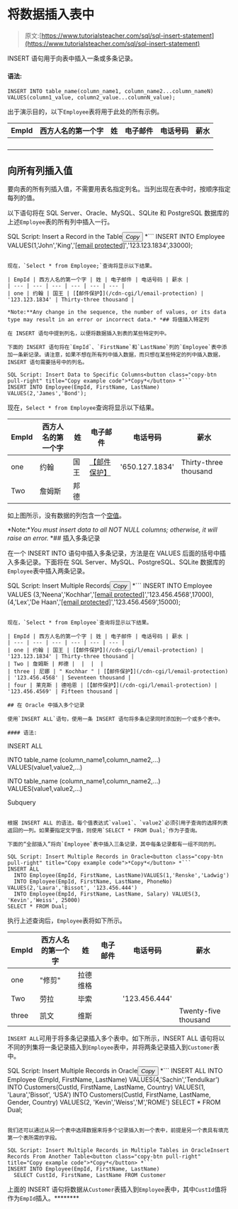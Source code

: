 # 将数据插入表中

> 原文:[https://www.tutorialsteacher.com/sql/sql-insert-statement](https://www.tutorialsteacher.com/sql/sql-insert-statement)

INSERT 语句用于向表中插入一条或多条记录。

#### 语法:

```
INSERT INTO table_name(column_name1, column_name2...column_nameN) 
VALUES(column1_value, column2_value...columnN_value); 
```

出于演示目的，以下`Employee`表将用于此处的所有示例。

| EmpId | 西方人名的第一个字 | 姓 | 电子邮件 | 电话号码 | 薪水 |
| --- | --- | --- | --- | --- | --- |
|   |   |   |   |   |   |

## 向所有列插入值

要向表的所有列插入值，不需要用表名指定列名。当列出现在表中时，按顺序指定每列的值。

以下语句将在 SQL Server、Oracle、MySQL、SQLite 和 PostgreSQL 数据库的上述`Employee`表的所有列中插入一行。

SQL Script: Insert a Record in the Table<button class="copy-btn pull-right" title="Copy example code">*Copy*</button> *```
INSERT INTO Employee
VALUES(1,'John','King','[[email protected]](/cdn-cgi/l/email-protection)','123.123.1834',33000); 
```

现在，`Select * from Employee;`查询将显示以下结果。

| EmpId | 西方人名的第一个字 | 姓 | 电子邮件 | 电话号码 | 薪水 |
| --- | --- | --- | --- | --- | --- |
| one | 约翰 | 国王 | [【邮件保护】](/cdn-cgi/l/email-protection) | '123.123.1834' | Thirty-three thousand |

*Note:**Any change in the sequence, the number of values, or its data type may result in an error or incorrect data.* *## 将值插入特定列

在 INSERT 语句中提到列名，以便将数据插入到表的某些特定列中。

下面的 INSERT 语句将在`EmpId`、`FirstName`和`LastName`列的`Employee`表中添加一条新记录。请注意，如果不想在所有列中插入数据，而只想在某些特定的列中插入数据，INSERT 语句需要括号中的列名。

SQL Script: Insert Data to Specific Columns<button class="copy-btn pull-right" title="Copy example code">*Copy*</button> *```
INSERT INTO Employee(EmpId, FirstName, LastName)
VALUES(2,'James','Bond'); 
```

现在，`Select * from Employee`查询将显示以下结果。

| EmpId | 西方人名的第一个字 | 姓 | 电子邮件 | 电话号码 | 薪水 |
| --- | --- | --- | --- | --- | --- |
| one | 约翰 | 国王 | [【邮件保护】](/cdn-cgi/l/email-protection) | '650.127.1834' | Thirty-three thousand |
| Two | 詹姆斯 | 邦德 |  |  |  |

如上图所示，没有数据的列包含一个[空值](/sql/sql-null-value "NULL Value")。

*Note:**You must insert data to all NOT NULL columns; otherwise, it will raise an error.* *## 插入多条记录

在一个 INSERT INTO 语句中插入多条记录，方法是在 VALUES 后面的括号中插入多条记录。下面将在 SQL Server、MySQL、PostgreSQL、SQLite 数据库的`Employee`表中插入两条记录。

SQL Script: Insert Multiple Records<button class="copy-btn pull-right" title="Copy example code">*Copy*</button> *```
INSERT INTO Employee 
VALUES 
(3,'Neena','Kochhar','[[email protected]](/cdn-cgi/l/email-protection)','123.456.4568',17000),
(4,'Lex','De Haan','[[email protected]](/cdn-cgi/l/email-protection)','123.456.4569',15000); 
```

现在，`Select * from Employee`查询将显示以下结果。

| EmpId | 西方人名的第一个字 | 姓 | 电子邮件 | 电话号码 | 薪水 |
| --- | --- | --- | --- | --- | --- |
| one | 约翰 | 国王 | [【邮件保护】](/cdn-cgi/l/email-protection) | '123.123.1834' | Thirty-three thousand |
| Two | 詹姆斯 | 邦德 |  |  |  |
| three | 尼娜 | " Kochhar " | [【邮件保护】](/cdn-cgi/l/email-protection) | '123.456.4568' | Seventeen thousand |
| four | 莱克斯 | 德哈恩 | [【邮件保护】](/cdn-cgi/l/email-protection) | '123.456.4569' | Fifteen thousand |

## 在 Oracle 中插入多个记录

使用`INSERT ALL`语句，使用一条 INSERT 语句将多条记录同时添加到一个或多个表中。

#### 语法:

```
INSERT ALL

  INTO table_name (column_name1,column_name2,...)
  VALUES(value1,value2,...)

  INTO table_name (column_name1,column_name2,...)
  VALUES(value1,value2,...)

Subquery 
```

根据 INSERT ALL 的语法，每个值表达式`value1`、`value2`必须引用子查询的选择列表返回的一列。如果要指定文字值，则使用`SELECT * FROM Dual;`作为子查询。

下面的“全部插入”将向`Employee`表中插入三条记录，其中每条记录都有一组不同的列。

SQL Script: Insert Multiple Records in Oracle<button class="copy-btn pull-right" title="Copy example code">*Copy*</button> *```
INSERT ALL
  INTO Employee(EmpId, FirstName, LastName)VALUES(1,'Renske','Ladwig')
  INTO Employee(EmpId, FirstName, LastName, PhoneNo) VALUES(2,'Laura','Bissot', '123.456.444')
  INTO Employee(EmpId, FirstName, LastName, Salary) VALUES(3, 'Kevin','Weiss', 25000)
SELECT * FROM Dual; 
```

执行上述查询后，`Employee`表将如下所示。

| EmpId | 西方人名的第一个字 | 姓 | 电子邮件 | 电话号码 | 薪水 |
| --- | --- | --- | --- | --- | --- |
| one | "修剪" | 拉德维格 |  |  |  |
| Two | 劳拉 | 毕索 |  | '123.456.444' |  |
| three | 凯文 | 维斯 |  |  | Twenty-five thousand |

`INSERT ALL`可用于将多条记录插入多个表中。如下所示，INSERT ALL 语句将以不同的列集将一条记录插入到`Employee`表中，并将两条记录插入到`Customer`表中。

SQL Script: Insert Multiple Records in Oracle<button class="copy-btn pull-right" title="Copy example code">*Copy*</button> *```
INSERT ALL
  INTO Employee (EmpId, FirstName, LastName) VALUES(4,'Sachin','Tendulkar')
  INTO Customers(CustId, FirstName, LastName, Country) VALUES(1, 'Laura','Bissot', ‘USA')
  INTO Customers(CustId, FirstName, LastName, Gender, Country) VALUES(2, 'Kevin','Weiss','M','ROME')
SELECT * FROM Dual; 
```

我们还可以通过从另一个表中选择数据来将多个记录插入到一个表中，前提是另一个表具有填充第一个表所需的字段。

SQL Script: Insert Multiple Records in Multiple Tables in OracleInsert Records From Another Table<button class="copy-btn pull-right" title="Copy example code">*Copy*</button> *```
INSERT INTO Employee(EmpId, FirstName, LastName)
  SELECT CustId, FirstName, LastName FROM Customer 
```

上面的 INSERT 语句将数据从`Customer`表插入到`Employee`表中，其中`CustId`值将作为`EmpId`插入。********